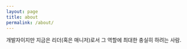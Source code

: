 ```yaml
---
layout: page
title: about
permalink: /about/
---
```


개발자이지만 지금은 리더(혹은 매니저)로서 그 역할에 최대한 충실히 하려는 사람.
